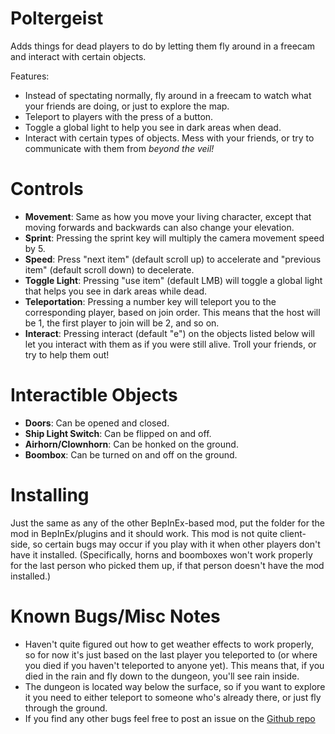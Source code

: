 # Poltergeist
Adds things for dead players to do by letting them fly around in a freecam and interact with certain objects.

Features:
- Instead of spectating normally, fly around in a freecam to watch what your friends are doing, or just to explore the map.
- Teleport to players with the press of a button.
- Toggle a global light to help you see in dark areas when dead.
- Interact with certain types of objects. Mess with your friends, or try to communicate with them from *beyond the veil!*

# Controls
- **Movement**: Same as how you move your living character, except that moving forwards and backwards can also change your elevation.
- **Sprint**: Pressing the sprint key will multiply the camera movement speed by 5.
- **Speed**: Press "next item" (default scroll up) to accelerate and "previous item" (default scroll down) to decelerate.
- **Toggle Light**: Pressing "use item" (default LMB) will toggle a global light that helps you see in dark areas while dead.
- **Teleportation**: Pressing a number key will teleport you to the corresponding player, based on join order. This means that the host will be 1, the first player to join will be 2, and so on.
- **Interact**: Pressing interact (default "e") on the objects listed below will let you interact with them as if you were still alive. Troll your friends, or try to help them out!

# Interactible Objects
- **Doors**: Can be opened and closed.
- **Ship Light Switch**: Can be flipped on and off.
- **Airhorn/Clownhorn**: Can be honked on the ground.
- **Boombox**: Can be turned on and off on the ground.

# Installing
Just the same as any of the other BepInEx-based mod, put the folder for the mod in BepInEx/plugins and it should work. This mod is not quite client-side, so certain bugs may occur if you play with it when other players don't have it installed.
(Specifically, horns and boomboxes won't work properly for the last person who picked them up, if that person doesn't have the mod installed.)

# Known Bugs/Misc Notes
- Haven't quite figured out how to get weather effects to work properly, so for now it's just based on the last player you teleported to (or where you died if you haven't teleported to anyone yet). This means that, if you died in the rain and fly down to the dungeon, you'll see rain inside.
- The dungeon is located way below the surface, so if you want to explore it you need to either teleport to someone who's already there, or just fly through the ground.
- If you find any other bugs feel free to post an issue on the [Github repo](https://github.com/coderCleric/Poltergeist)